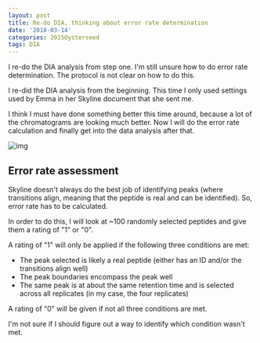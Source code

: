 ```yaml
---
layout: post
title: Re-do DIA, thinking about error rate determination
date: '2018-03-14'
categories: 2015Oysterseed
tags: DIA
---
```

I re-do the DIA analysis from step one. I'm still unsure how to do error rate determination. The protocol is not clear on how to do this.

I re-did the DIA analysis from the beginning. This time I only used settings used by Emma in her Skyline document that she sent me. 

I think I must have done something better this time around, because a lot of the chromatograms are looking much better. Now I will do the error rate calculation and finally get into the data analysis after that. 

![img](http://owl.fish.washington.edu/scaphapoda/grace/2015-oysterseed-project/CaptureDIA.PNG)


## Error rate assessment

Skyline doesn't always do the best job of identifying peaks (where transitions align, meaning that the peptide is real and can be identified). So, error rate has to be calculated.

In order to do this, I will look at ~100 randomly selected peptides and give them a rating of "1" or "0".

A rating of "1" will only be applied if the following three conditions are met:
- The peak selected is likely a real peptide (either has an ID and/or the transitions align well)
- The peak boundaries encompass the peak well
- The same peak is at about the same retention time and is selected across all replicates (in my case, the four replicates)

A rating of "0" will be given if not all three conditions are met.

I'm not sure if I should figure out a way to identify which condition wasn't met. 

